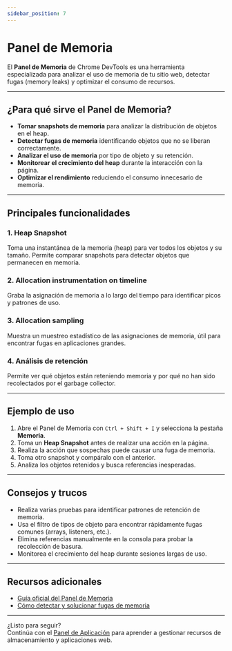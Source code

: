 ```yaml
---
sidebar_position: 7
---
```


# Panel de Memoria

El **Panel de Memoria** de Chrome DevTools es una herramienta especializada para analizar el uso de memoria de tu sitio web, detectar fugas (memory leaks) y optimizar el consumo de recursos.

---

## ¿Para qué sirve el Panel de Memoria?

- **Tomar snapshots de memoria** para analizar la distribución de objetos en el heap.
- **Detectar fugas de memoria** identificando objetos que no se liberan correctamente.
- **Analizar el uso de memoria** por tipo de objeto y su retención.
- **Monitorear el crecimiento del heap** durante la interacción con la página.
- **Optimizar el rendimiento** reduciendo el consumo innecesario de memoria.

---

## Principales funcionalidades

### 1. Heap Snapshot

Toma una instantánea de la memoria (heap) para ver todos los objetos y su tamaño. Permite comparar snapshots para detectar objetos que permanecen en memoria.

### 2. Allocation instrumentation on timeline

Graba la asignación de memoria a lo largo del tiempo para identificar picos y patrones de uso.

### 3. Allocation sampling

Muestra un muestreo estadístico de las asignaciones de memoria, útil para encontrar fugas en aplicaciones grandes.

### 4. Análisis de retención

Permite ver qué objetos están reteniendo memoria y por qué no han sido recolectados por el garbage collector.

---

## Ejemplo de uso

1. Abre el Panel de Memoria con `Ctrl + Shift + I` y selecciona la pestaña **Memoria**.
2. Toma un **Heap Snapshot** antes de realizar una acción en la página.
3. Realiza la acción que sospechas puede causar una fuga de memoria.
4. Toma otro snapshot y compáralo con el anterior.
5. Analiza los objetos retenidos y busca referencias inesperadas.

---

## Consejos y trucos

- Realiza varias pruebas para identificar patrones de retención de memoria.
- Usa el filtro de tipos de objeto para encontrar rápidamente fugas comunes (arrays, listeners, etc.).
- Elimina referencias manualmente en la consola para probar la recolección de basura.
- Monitorea el crecimiento del heap durante sesiones largas de uso.

---

## Recursos adicionales

- [Guía oficial del Panel de Memoria](https://developer.chrome.com/docs/devtools/memory/)
- [Cómo detectar y solucionar fugas de memoria](https://web.dev/memory-leaks/)

---

¿Listo para seguir?  
Continúa con el [Panel de Aplicación](./application-panel.md) para aprender a gestionar recursos de almacenamiento y aplicaciones web.